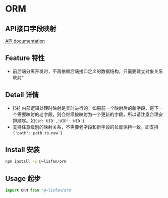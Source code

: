 # ORM

## API接口字段映射

[API documentation](https://lisfan.github.io/orm/)

## Feature 特性

- 前后端分离开发时，不再依赖后端接口定义的数据结构，只需要建立对象关系映射"

## Detail 详情

- [注] 内部逻辑处理时映射是实时进行的，如果前一个映射后的新字段，是下一个需要映射的老字段，则会继续被映射为一个更新的字段，所以请注意合理安排顺序。如`{id:'UID','UID':'NID'}`
- 支持任意级别的映射关系，不需要老字段和新字段的长度保持一致，即支持 `{'path':'path.to.new'}`

## Install 安装

```bash
npm install -S @~lisfan/orm
```

## Usage 起步

```js
import ORM from '@~lisfan/orm'

